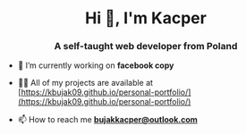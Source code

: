 <h1 align="center">Hi 👋, I'm Kacper</h1>
<h3 align="center">A self-taught web developer from Poland</h3>

- 🔭 I’m currently working on **facebook copy**

- 👨‍💻 All of my projects are available at [https://kbujak09.github.io/personal-portfolio/](https://kbujak09.github.io/personal-portfolio/)

- 📫 How to reach me **bujakkacper@outlook.com**
